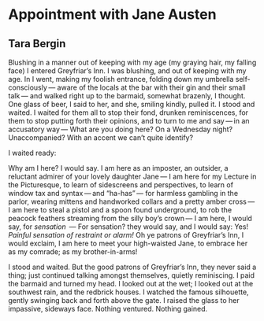# Appointment with Jane Austen
## Tara Bergin
Blushing in a manner out of keeping with my age
(my graying hair, my falling face)
I entered Greyfriar’s Inn.
I was blushing, and out of keeping with my age.
In I went, making my foolish entrance,
folding down my umbrella self-consciously —
aware of the locals at the bar with their gin
and their small talk —
and walked right up to the barmaid,
somewhat brazenly, I thought. One glass of beer,
I said to her, and she, smiling kindly,
pulled it. I stood and waited.
I waited for them all to stop their fond,
drunken reminiscences,
for them to stop putting forth their opinions,
and to turn to me and say — in an accusatory way —
What are you doing here? On a Wednesday night?
Unaccompanied?
With an accent we can’t quite identify?

I waited ready:

Why am I here? I would say.
I am here as an imposter, an outsider,
a reluctant admirer of your lovely daughter Jane —
I am here for my Lecture in the Picturesque,
to learn of sidescreens and perspectives,
to learn of window tax and syntax — and “ha-has” —
for harmless gambling in the parlor,
wearing mittens and handworked collars and a pretty amber cross —
I am here to steal a pistol and a spoon found underground,
to rob the peacock feathers streaming from the silly boy’s crown —
I am here, I would say, for _sensation_  —
For sensation? they would say, and I would say:
Yes! _Painful sensation of restraint or alarm!_
Oh ye patrons of Greyfriar’s Inn, I would exclaim,
I am here to meet your high-waisted Jane,
to embrace her as my comrade; as my brother-in-arms!

I stood and waited. But the good patrons of Greyfriar’s Inn,
they never said a thing; just continued talking amongst themselves,
quietly reminiscing. I paid the barmaid and turned my head.
I looked out at the wet; I looked out at the southwest rain,
and the redbrick houses. I watched the famous silhouette,
gently swinging back and forth above the gate.
I raised the glass to her impassive, sideways face.
Nothing ventured. Nothing gained.